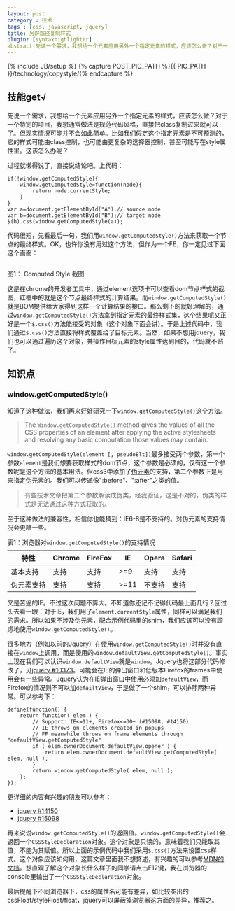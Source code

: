```yaml
---
layout: post
category : 技术
tags : [css, javascript, jquery]
title: 另辟蹊径复制样式
plugin: [syntaxhighlighter]
abstract:先说一个需求，我想给一个元素应用另外一个指定元素的样式，应该怎么做？对于一个特定的项目，我想通常做法是规范代码风格，直接把class复制过来就可以了。但现实情况可能并不会如此简单。比如我们假定这个指定元素是不可预测的，它的样式可能由class控制，也可能由更复杂的选择器控制，甚至可能写在style属性里。这该怎么办呢？
---
```


{% include JB/setup %}
{% capture POST_PIC_PATH %}{{ PIC_PATH }}/technology/copystyle/{% endcapture %}

## 技能get&radic; 

先说一个需求，我想给一个元素应用另外一个指定元素的样式，应该怎么做？对于一个特定的项目，我想通常做法是规范代码风格，直接把class复制过来就可以了。但现实情况可能并不会如此简单。比如我们假定这个指定元素是不可预测的，它的样式可能由class控制，也可能由更复杂的选择器控制，甚至可能写在style属性里。这该怎么办呢？

过程就懒得说了，直接说结论吧。上代码：

	if(!window.getComputedStyle){
        window.getComputedStyle=function(node){
            return node.currentStyle;
        }
    }
    var a=document.getElementById("A");// source node
    var b=document.getElementById("B");// target node
    $(b).css(window.getComputedStyle(a));

代码很短，先看最后一句，我们用`window.getComputedStyle()`方法来获取一个节点的最终样式。OK，也许你没有用过这个方法，但作为一个FE，你一定见过下面这个画面：

<p class="textCenter"> <img class="img-polaroid img-hover" src="{{POST_PIC_PATH}}computedStyle.png" alt=""> </p>
<p class="textCenter">图1： Computed Style 截图 </p>

这是在chrome的开发者工具中，通过element选项卡可以查看dom节点样式的截图，红框中的就是这个节点最终样式的计算结果。而`window.getComputedStyle()`就是BOM提供给大家得到这样一个计算结果的接口。那么剩下的就好理解的，通过`window.getComputedStyle()`方法拿到指定元素的最终样式集，这个结果呢又正好是一个`$.css()`方法能接受的对象（这个对象下面会讲）。于是上述代码中，我们通过`$.css()`方法直接将样式覆盖给了目标元素。当然，如果不想用jquery，我们也可以通过遍历这个对象，并操作目标元素的style属性达到目的，代码就不贴了。

## 知识点

### window.getComputedStyle()

知道了这种做法，我们再来好好研究一下`window.getComputedStyle()`这个方法。

> The `Window.getComputedStyle()` method gives the values of all the CSS properties of an element after applying the active stylesheets and resolving any basic computation those values may contain.

`window.getComputedStyle(element [, pseudoElt])`最多接受两个参数，第一个参数`element`是我们想要获取样式的dom节点，这个参数是必须的，仅有这一个参数呢是这个方法的基本用法。但css3中添加了[伪元素](http://dev.w3.org/csswg/css-content/#pseudo-elements)的支持，第二个参数正是用来指定伪元素的。我们可以传递像":before"、":after"之类的值。

> 有些技术文章把第二个参数解读成伪类，经我验证，这是不对的，伪类的样式是无法通过这种方式获取的。

至于这种做法的兼容性，相信你也能猜到：IE6-8是不支持的。对伪元素的支持情况会更糟一些。

<p class="textCenter">表1：浏览器对<code>window.getComputedStyle()</code>的支持情况</p>
<table class="table table-bordered table-striped" style="margin:-5px auto 10px auto;">
    <thead>
        <tr>
            <th>特性</th>
            <th>Chrome</th>
            <th>FireFox</th>
            <th>IE</th>
            <th>Opera</th>
            <th>Safari</th>
        </tr>
    </thead>
    <tbody>
        <tr>
            <td>基本支持</td>
            <td>支持</td>
            <td>支持</td>
            <td>>=9</td>
            <td>支持</td>
            <td>支持</td>
        </tr>
        <tr>
            <td>伪元素支持</td>
            <td>支持</td>
            <td>支持</td>
            <td>>=11</td>
            <td>不支持</td>
            <td>支持</td>
        </tr>
    </tbody>
</table>

又是苦逼的IE。不过这次问题不算大。不知道你还记不记得代码最上面几行？回过头去看一眼：对于IE，我们用了`element.currentStyle`属性，同样可以满足我们的需求。所以如果不涉及伪元素，配合示例代码里的shim，我们应该可以没有顾虑地使用`window.getComputedStyle()`。

很多地方（例如以前的Jquery）在使用`window.getComputedStyle()`时并没有直接在`window`上调用，而是使用的`window.defaultView.getComputedStyle()`。事实上现在我们可以认识`window.defaultView`就是`window`。Jquery也将这部分代码修改了，见[jquery #10373](https://github.com/jquery/jquery/pull/524)。可能会在IE的弹出窗口和低版本Firefox的frames中使用会有一些异常。Jquery认为在IE弹出窗口中使用必须加`defaultView`，而Firefox的情况则不可以加`defailtView`，于是做了一个shim，可以排除两种异常。可以参考下：

    define(function() {
        return function( elem ) {
            // Support: IE<=11+, Firefox<=30+ (#15098, #14150)
            // IE throws on elements created in popups
            // FF meanwhile throws on frame elements through "defaultView.getComputedStyle"
            if ( elem.ownerDocument.defaultView.opener ) {
                return elem.ownerDocument.defaultView.getComputedStyle( elem, null );
            }
            return window.getComputedStyle( elem, null );
        };
    });

更详细的内容有兴趣的朋友可以参考：
* [jquery #14150](http://bugs.jquery.com/ticket/14150)
* [jquery #15098](http://bugs.jquery.com/ticket/15098)

再来说说`window.getComputedStyle()`的返回值。`window.getComputedStyle()`会返回一个`CSSStyleDeclaration`对象。这个对象是只读的，意味着我们只能取其值，不能为其赋值。所以上面的示例代码中我们采用`$.css()`方法来设置css样式。这个对象应该如何用，这篇文章里面我不想赘述，有兴趣的可以参考[MDN的文档](https://developer.mozilla.org/en-US/docs/Web/API/CSSStyleDeclaration)。想直观了解这个对象长什么样子的同学请点击F12键，我在浏览器的console里输出了一个`CSSStyleDeclaration`对象。

<script>
    if(!window.getComputedStyle){
        window.getComputedStyle=function(node){
            return node.currentStyle;
        }
    }
    console.dir(window.getComputedStyle(document.body));
</script>

最后提醒下不同浏览器下，css的属性名可能有差异，如比较突出的cssFloat/styleFloat/float，jquery可以屏蔽掉浏览器这方面的差异，推荐之。